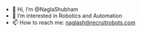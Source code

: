 - 👋 Hi, I’m @NaglaShubham
- 👀 I’m interested in Robotics and Automation
- 📫 How to reach me: naglash@recruitrobots.com
